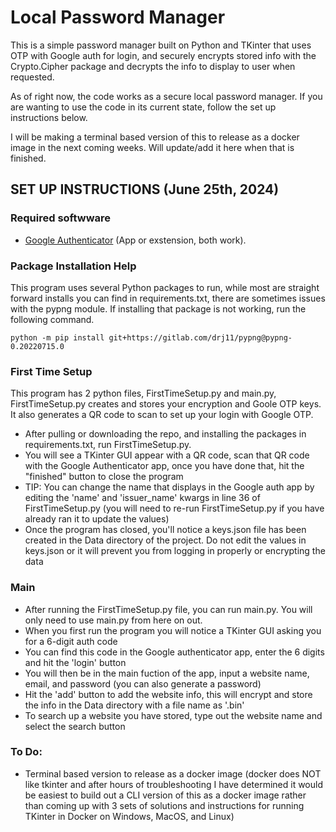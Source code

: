 # Local Password Manager

This is a simple password manager built on Python and TKinter that uses OTP with Google auth for login, and securely encrypts stored info with the Crypto.Cipher package and decrypts the info to display to user when requested.

As of right now, the code works as a secure local password manager. If you are wanting to use the code in its current state, follow the set up instructions below.

I will be making a terminal based version of this to release as a docker image in the next coming weeks. Will update/add it here when that is finished.

## SET UP INSTRUCTIONS (June 25th, 2024)

### Required softwware
- [Google Authenticator](https://chromewebstore.google.com/detail/authenticator/bhghoamapcdpbohphigoooaddinpkbai?pli=1) (App or exstension, both work).

### Package Installation Help
This program uses several Python packages to run, while most are straight forward installs you can find in requirements.txt, there are sometimes issues with the pypng module. If installing that package is not working, run the following command. 

```
python -m pip install git+https://gitlab.com/drj11/pypng@pypng-0.20220715.0
```

### First Time Setup
This program has 2 python files, FirstTimeSetup.py and main.py, FirstTimeSetup.py creates and stores your encryption and Goole OTP keys. It also generates a QR code to scan to set up your login with Google OTP.
- After pulling or downloading the repo, and installing the packages in requirements.txt, run FirstTimeSetup.py.
- You will see a TKinter GUI appear with a QR code, scan that QR code with the Google Authenticator app, once you have done that, hit the "finished" button to close the program
- TIP: You can change the name that displays in the Google auth app by editing the 'name' and 'issuer_name' kwargs in line 36 of FirstTimeSetup.py (you will need to re-run FirstTimeSetup.py if you have already ran it to update the values) 
- Once the program has closed, you'll notice a keys.json file has been created in the Data directory of the project. Do not edit the values in keys.json or it will prevent you from logging in properly or encrypting the data


### Main 
- After running the FirstTimeSetup.py file, you can run main.py. You will only need to use main.py from here on out. 
- When you first run the program you will notice a TKinter GUI asking you for a 6-digit auth code
- You can find this code in the Google authenticator app, enter the 6 digits and hit the 'login' button
- You will then be in the main fuction of the app, input a website name, email, and password (you can also generate a password) 
- Hit the 'add' button to add the website info, this will encrypt and store the info in the Data directory with a file name as '<website>.bin'
- To search up a website you have stored, type out the website name and select the search button


### To Do:
- Terminal based version to release as a docker image (docker does NOT like tkinter and after hours of troubleshooting I have determined it would be easiest to build out a CLI version of this as a docker image rather than coming up with 3 sets of solutions and instructions for running TKinter in Docker on Windows, MacOS, and Linux) 


